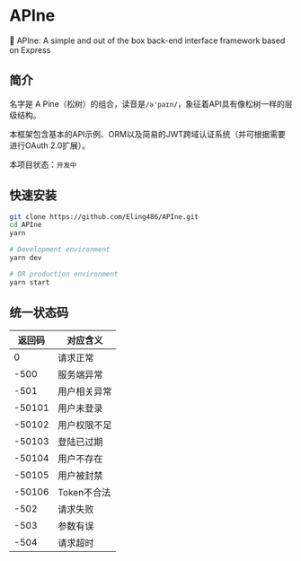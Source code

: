 # APIne

🌲 APIne: A simple and out of the box back-end interface framework based on Express

## 简介

名字是 A Pine（松树）的组合，读音是`/ə'paɪn/`，象征着API具有像松树一样的层级结构。

本框架包含基本的API示例、ORM以及简易的JWT跨域认证系统（并可根据需要进行OAuth 2.0扩展）。

本项目状态：`开发中`

## 快速安装

``` bash
git clone https://github.com/Eling486/APIne.git
cd APIne
yarn

# Development environment
yarn dev

# OR production environment
yarn start
```

## 统一状态码

|返回码|对应含义|
|------|-------|
|0|请求正常|
|-500|服务端异常|
|-501|用户相关异常|
|-50101|用户未登录|
|-50102|用户权限不足|
|-50103|登陆已过期|
|-50104|用户不存在|
|-50105|用户被封禁|
|-50106|Token不合法|
|-502|请求失败|
|-503|参数有误|
|-504|请求超时|